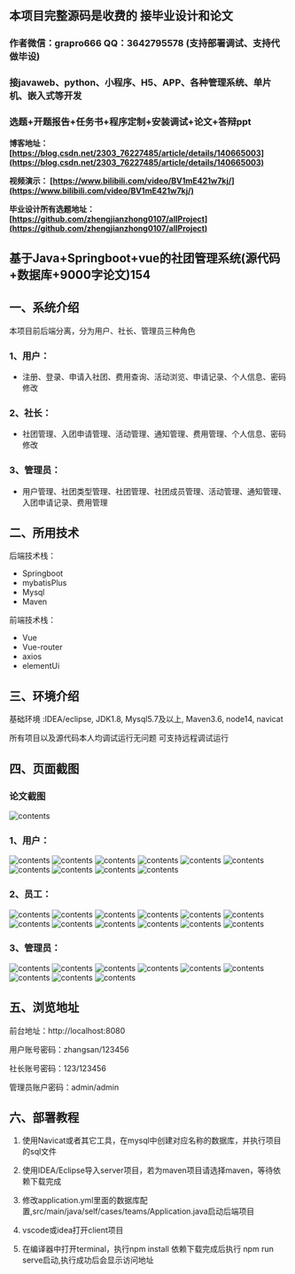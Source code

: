 ## 本项目完整源码是收费的  接毕业设计和论文

### 作者微信：grapro666 QQ：3642795578 (支持部署调试、支持代做毕设)

### 接javaweb、python、小程序、H5、APP、各种管理系统、单片机、嵌入式等开发

### 选题+开题报告+任务书+程序定制+安装调试+论文+答辩ppt

**博客地址：
[https://blog.csdn.net/2303_76227485/article/details/140665003](https://blog.csdn.net/2303_76227485/article/details/140665003)**

**视频演示：
[https://www.bilibili.com/video/BV1mE421w7kj/](https://www.bilibili.com/video/BV1mE421w7kj/)**

**毕业设计所有选题地址：
[https://github.com/zhengjianzhong0107/allProject](https://github.com/zhengjianzhong0107/allProject)**

## 基于Java+Springboot+vue的社团管理系统(源代码+数据库+9000字论文)154

## 一、系统介绍
本项目前后端分离，分为用户、社长、管理员三种角色
### 1、用户：
- 注册、登录、申请入社团、费用查询、活动浏览、申请记录、个人信息、密码修改
### 2、社长：
- 社团管理、入团申请管理、活动管理、通知管理、费用管理、个人信息、密码修改
### 3、管理员：
- 用户管理、社团类型管理、社团管理、社团成员管理、活动管理、通知管理、入团申请记录、费用管理

## 二、所用技术

后端技术栈：

- Springboot
- mybatisPlus
- Mysql
- Maven

前端技术栈：
 
- Vue
- Vue-router
- axios
- elementUi

## 三、环境介绍

基础环境 :IDEA/eclipse, JDK1.8, Mysql5.7及以上, Maven3.6, node14, navicat

所有项目以及源代码本人均调试运行无问题 可支持远程调试运行

## 四、页面截图
### 论文截图
![contents](./picture/picture0.png)
### 1、用户：
![contents](./picture/picture1.png)
![contents](./picture/picture2.png)
![contents](./picture/picture3.png)
![contents](./picture/picture4.png)
![contents](./picture/picture5.png)
![contents](./picture/picture6.png)
![contents](./picture/picture7.png)
![contents](./picture/picture8.png)
![contents](./picture/picture9.png)
![contents](./picture/picture10.png)

### 2、员工：
![contents](./picture/picture11.png)
![contents](./picture/picture12.png)
![contents](./picture/picture13.png)
![contents](./picture/picture14.png)
![contents](./picture/picture15.png)
![contents](./picture/picture16.png)
![contents](./picture/picture17.png)
![contents](./picture/picture18.png)
![contents](./picture/picture19.png)
![contents](./picture/picture20.png)
![contents](./picture/picture21.png)
![contents](./picture/picture22.png)
### 3、管理员：
![contents](./picture/picture23.png)
![contents](./picture/picture24.png)
![contents](./picture/picture25.png)
![contents](./picture/picture26.png)
![contents](./picture/picture27.png)
![contents](./picture/picture28.png)
![contents](./picture/picture29.png)
![contents](./picture/picture30.png)
![contents](./picture/picture31.png)
## 五、浏览地址

前台地址：http://localhost:8080

用户账号密码：zhangsan/123456

社长账号密码：123/123456

管理员账户密码：admin/admin

## 六、部署教程
1. 使用Navicat或者其它工具，在mysql中创建对应名称的数据库，并执行项目的sql文件

2. 使用IDEA/Eclipse导入server项目，若为maven项目请选择maven，等待依赖下载完成
 
3. 修改application.yml里面的数据库配置,src/main/java/self/cases/teams/Application.java启动后端项目
 
4. vscode或idea打开client项目

5. 在编译器中打开terminal，执行npm install 依赖下载完成后执行 npm run serve启动,执行成功后会显示访问地址

